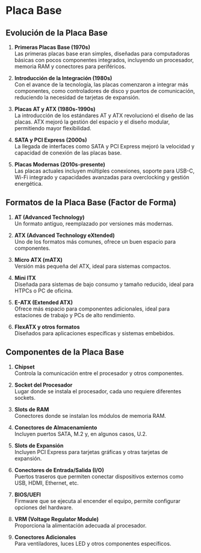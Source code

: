 # Placa Base

## Evolución de la Placa Base

1. **Primeras Placas Base (1970s)**  
   Las primeras placas base eran simples, diseñadas para computadoras básicas con pocos componentes integrados, incluyendo un procesador, memoria RAM y conectores para periféricos.

2. **Introducción de la Integración (1980s)**  
   Con el avance de la tecnología, las placas comenzaron a integrar más componentes, como controladores de disco y puertos de comunicación, reduciendo la necesidad de tarjetas de expansión.

3. **Placas AT y ATX (1980s-1990s)**  
   La introducción de los estándares AT y ATX revolucionó el diseño de las placas. ATX mejoró la gestión del espacio y el diseño modular, permitiendo mayor flexibilidad.

4. **SATA y PCI Express (2000s)**  
   La llegada de interfaces como SATA y PCI Express mejoró la velocidad y capacidad de conexión de las placas base.

5. **Placas Modernas (2010s-presente)**  
   Las placas actuales incluyen múltiples conexiones, soporte para USB-C, Wi-Fi integrado y capacidades avanzadas para overclocking y gestión energética.

## Formatos de la Placa Base (Factor de Forma)

1. **AT (Advanced Technology)**  
   Un formato antiguo, reemplazado por versiones más modernas.

2. **ATX (Advanced Technology eXtended)**  
   Uno de los formatos más comunes, ofrece un buen espacio para componentes.

3. **Micro ATX (mATX)**  
   Versión más pequeña del ATX, ideal para sistemas compactos.

4. **Mini ITX**  
   Diseñada para sistemas de bajo consumo y tamaño reducido, ideal para HTPCs o PC de oficina.

5. **E-ATX (Extended ATX)**  
   Ofrece más espacio para componentes adicionales, ideal para estaciones de trabajo y PCs de alto rendimiento.

6. **FlexATX y otros formatos**  
   Diseñados para aplicaciones específicas y sistemas embebidos.

## Componentes de la Placa Base

1. **Chipset**  
   Controla la comunicación entre el procesador y otros componentes.

2. **Socket del Procesador**  
   Lugar donde se instala el procesador, cada uno requiere diferentes sockets.

3. **Slots de RAM**  
   Conectores donde se instalan los módulos de memoria RAM.

4. **Conectores de Almacenamiento**  
   Incluyen puertos SATA, M.2 y, en algunos casos, U.2.

5. **Slots de Expansión**  
   Incluyen PCI Express para tarjetas gráficas y otras tarjetas de expansión.

6. **Conectores de Entrada/Salida (I/O)**  
   Puertos traseros que permiten conectar dispositivos externos como USB, HDMI, Ethernet, etc.

7. **BIOS/UEFI**  
   Firmware que se ejecuta al encender el equipo, permite configurar opciones del hardware.

8. **VRM (Voltage Regulator Module)**  
   Proporciona la alimentación adecuada al procesador.

9. **Conectores Adicionales**  
   Para ventiladores, luces LED y otros componentes específicos.
